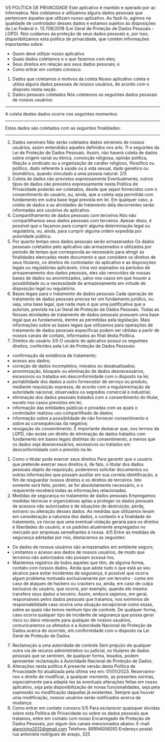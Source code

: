 1/5
POLÍTICA DE PRIVACIDADE
Este aplicativo é mantido e operado por ac informatica.
Nós coletamos e utilizamos alguns dados pessoais que pertencem àqueles que
utilizam nosso aplicativo. Ao fazê-lo, agimos na qualidade de controlador desses
dados e estamos sujeitos às disposições da Lei Federal n. 13.709/2018 (Lei Geral
de Proteção de Dados Pessoais - LGPD).
Nós cuidamos da proteção de seus dados pessoais e, por isso, disponibilizamos
esta política de privacidade, que contém informações importantes sobre:
- Quem deve utilizar nosso aplicativo
- Quais dados coletamos e o que fazemos com eles;
- Seus direitos em relação aos seus dados pessoais; e
- Como entrar em contato conosco.
1. Dados que coletamos e motivos da coleta
Nosso aplicativo coleta e utiliza alguns dados pessoais de nossos usuários, de
acordo com o disposto nesta seção.
1. Dados pessoais coletados
Nós coletamos os seguintes dados pessoais de nossos usuários:
________
A coleta destes dados ocorre nos seguintes momentos:
________
Estes dados são coletados com as seguintes finalidades:
________
2. Dados sensíveis
Não serão coletados dados sensíveis de nossos usuários, assim entendidos aqueles
definidos nos arts. 11 e seguintes da Lei de Proteção de Dados Pessoais. Assim,
não haverá coleta de dados sobre origem racial ou étnica, convicção religiosa,
opinião política, filiação a sindicato ou a organização de caráter religioso, filosófico
ou político, dado referente à saúde ou à vida sexual, dado genético ou biométrico,
quando vinculado a uma pessoa natural.
2/5
3. Coleta de dados não previstos expressamente
Eventualmente, outros tipos de dados não previstos expressamente nesta Política
de Privacidade poderão ser coletados, desde que sejam fornecidos com o
consentimento do usuário, ou, ainda, que a coleta seja permitida com fundamento
em outra base legal prevista em lei.
Em qualquer caso, a coleta de dados e as atividades de tratamento dela decorrentes
serão informadas aos usuários do aplicativo.
2. Compartilhamento de dados pessoais com terceiros
Nós não compartilhamos seus dados pessoais com terceiros. Apesar disso, é
possível que o façamos para cumprir alguma determinação legal ou regulatória, ou,
ainda, para cumprir alguma ordem expedida por autoridade pública.
3. Por quanto tempo seus dados pessoais serão armazenados
Os dados pessoais coletados pelo aplicativo são armazenados e utilizados por
período de tempo que corresponda ao necessário para atingir as finalidades
elencadas neste documento e que considere os direitos de seus titulares, os direitos
do controlador do aplicativo e as disposições legais ou regulatórias aplicáveis.
Uma vez expirados os períodos de armazenamento dos dados pessoais, eles são
removidos de nossas bases de dados ou anonimizados, salvo nos casos em que
houver a possibilidade ou a necessidade de armazenamento em virtude de
disposição legal ou regulatória.
4. Bases legais para o tratamento de dados pessoais
Cada operação de tratamento de dados pessoais precisa ter um fundamento
jurídico, ou seja, uma base legal, que nada mais é que uma justificativa que a
autorize, prevista na Lei Geral de Proteção de Dados Pessoais.
Todas as Nossas atividades de tratamento de dados pessoais possuem uma base
legal que as fundamenta, dentre as permitidas pela legislação. Mais informações
sobre as bases legais que utilizamos para operações de tratamento de dados
pessoais específicas podem ser obtidas a partir de nossos canais de contato,
informados ao final desta Política.
5. Direitos do usuário
3/5
O usuário do aplicativo possui os seguintes direitos, conferidos pela Lei de Proteção
de Dados Pessoais:
- confirmação da existência de tratamento;
- acesso aos dados;
- correção de dados incompletos, inexatos ou desatualizados;
- anonimização, bloqueio ou eliminação de dados desnecessários, excessivos
ou tratados em desconformidade com o disposto na lei;
- portabilidade dos dados a outro fornecedor de serviço ou produto, mediante
requisição expressa, de acordo com a regulamentação da autoridade nacional,
observados os segredos comercial e industrial;
- eliminação dos dados pessoais tratados com o consentimento do titular, exceto
nos casos previstos em lei;
- informação das entidades públicas e privadas com as quais o controlador
realizou uso compartilhado de dados;
- informação sobre a possibilidade de não fornecer consentimento e sobre as
consequências da negativa;
- revogação do consentimento.
É importante destacar que, nos termos da LGPD, não existe um direito de
eliminação de dados tratados com fundamento em bases legais distintas do
consentimento, a menos que os dados seja desnecessários, excessivos ou tratados
em desconformidade com o previsto na lei.
1. Como o titular pode exercer seus direitos
Para garantir que o usuário que pretende exercer seus direitos é, de fato, o titular
dos dados pessoais objeto da requisição, poderemos solicitar documentos ou outras
informações que possam auxiliar em sua correta identificação, a fim de resguardar
nossos direitos e os direitos de terceiros. Isto somente será feito, porém, se for
absolutamente necessário, e o requerente receberá todas as informações
relacionadas.
6. Medidas de segurança no tratamento de dados pessoais
Empregamos medidas técnicas e organizativas aptas a proteger os dados pessoais
de acessos não autorizados e de situações de destruição, perda, extravio ou
alteração desses dados.
As medidas que utilizamos levam em consideração a natureza dos dados, o contexto
e a finalidade do tratamento, os riscos que uma eventual violação geraria para os
direitos e liberdades do usuário, e os padrões atualmente empregados no mercado
por empresas semelhantes à nossa.
4/5
Entre as medidas de segurança adotadas por nós, destacamos as seguintes:
- Os dados de nossos usuários são armazenados em ambiente seguro;
- Limitamos o acesso aos dados de nossos usuários, de modo que terceiros não
autorizados não possam acessá-los;
- Mantemos registros de todos aqueles que têm, de alguma forma, contato com
nossos dados.
Ainda que adote tudo o que está ao seu alcance para evitar incidentes de
segurança, é possível que ocorra algum problema motivado exclusivamente por um
terceiro - como em caso de ataques de hackers ou crackers ou, ainda, em caso de
culpa exclusiva do usuário, que ocorre, por exemplo, quando ele mesmo transfere
seus dados a terceiro. Assim, embora sejamos, em geral, responsáveis pelos dados
pessoais que tratamos, nos eximimos de responsabilidade caso ocorra uma situação
excepcional como essas, sobre as quais não temos nenhum tipo de controle.
De qualquer forma, caso ocorra qualquer tipo de incidente de segurança que possa
gerar risco ou dano relevante para qualquer de nossos usuários, comunicaremos os
afetados e a Autoridade Nacional de Proteção de Dados acerca do ocorrido, em
conformidade com o disposto na Lei Geral de Proteção de Dados.
7. Reclamação a uma autoridade de controle
Sem prejuízo de qualquer outra via de recurso administrativo ou judicial, os titulares
de dados pessoais que se sentirem, de qualquer forma, lesados, podem apresentar
reclamação à Autoridade Nacional de Proteção de Dados.
8. Alterações nesta política
A presente versão desta Política de Privacidade foi atualizada pela última vez em:
01/01/2023.
Reservamo-nos o direito de modificar, a qualquer momento, as presentes normas,
especialmente para adaptá-las às eventuais alterações feitas em nosso aplicativo,
seja pela disponibilização de novas funcionalidades, seja pela supressão ou
modificação daquelas já existentes.
Sempre que houver uma modificação, nossos usuários serão notificados acerca da
mudança.
9. Como entrar em contato conosco
5/5
Para esclarecer quaisquer dúvidas sobre esta Política de Privacidade ou sobre os
dados pessoais que tratamos, entre em contato com nosso Encarregado de
Proteção de Dados Pessoais, por algum dos canais mencionados abaixo:
E-mail: alancirino2012@gmail.com
Telefone: 89994006050
Endereço postal: rua antonieta rodrigues de araujo, 325
